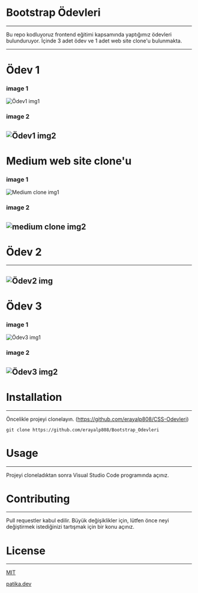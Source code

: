 # Bootstrap Ödevleri
---

Bu repo kodluyoruz frontend eğitimi kapsamında yaptığımız ödevleri bulunduruyor. İçinde 3 adet ödev ve 1 adet web site clone'u bulunmakta.

---
# Ödev 1
### image 1
![Ödev1 img1](https://user-images.githubusercontent.com/110730207/219367760-66cf2476-dd43-474b-8825-b65bdf787758.png)
### image 2
![Ödev1 img2](https://user-images.githubusercontent.com/110730207/219367883-670d5845-79ee-4679-9537-179d4cb30977.png)
---
# Medium web site clone'u
### image 1
![Medium clone img1](https://user-images.githubusercontent.com/110730207/218995411-14f92510-6df5-446b-a607-b2549591e3af.png)
 
### image 2
![medium clone img2](https://user-images.githubusercontent.com/110730207/219366988-04245b4f-7c9d-44f0-9e9e-6c2c7e66b7d5.png)
---
# Ödev 2
---
![Ödev2 img](https://user-images.githubusercontent.com/110730207/219367388-68d13311-6517-469a-b5eb-6d0cf0800337.png)
---
# Ödev 3
### image 1
![Ödev3 img1](https://user-images.githubusercontent.com/110730207/219437062-1817e0b1-9d72-4da9-ae87-7e30a8cfbc7a.png)

### image 2
![Ödev3 img2](https://user-images.githubusercontent.com/110730207/219437401-8797299a-e91f-46cf-bfad-21a1e635dbf6.png)
---
# Installation
---
Öncelikle projeyi clonelayın. (https://github.com/erayalp808/CSS-Odevleri)

`git clone https://github.com/erayalp808/Bootstrap_Odevleri`

# Usage
---
Projeyi cloneladıktan sonra Visual Studio Code programında açınız.

# Contributing
---
Pull requestler kabul edilir. Büyük değişiklikler için, lütfen önce neyi değiştirmek istediğinizi tartışmak için bir konu açınız.

# License
---
[MIT](https://choosealicense.com/licenses/mit/)

[patika.dev](https://www.patika.dev/tr)